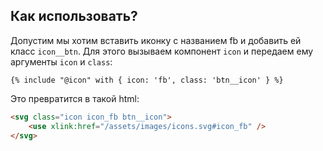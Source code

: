 ## Как использовать?

Допустим мы хотим вставить иконку с названием fb и добавить ей класс `icon__btn`. Для этого вызываем компонент `icon` и передаем ему аргументы `icon` и `class`:

```twig
{% include "@icon" with { icon: 'fb', class: 'btn__icon' } %}
```

Это превратится в такой html:

```html
<svg class="icon icon_fb btn__icon">
    <use xlink:href="/assets/images/icons.svg#icon_fb" />
</svg>
```
